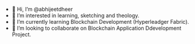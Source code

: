 - 👋 Hi, I’m @abhijeetdheer
- 👀 I’m interested in learning, sketching and theology.
- 🌱 I’m currently learning Blockchain Development (Hyperleadger Fabric).
- 💞️ I’m looking to collaborate on Blockchain Application Ddevelopment Project.


<!---
abhijeetdheer/abhijeetdheer is a ✨ special ✨ repository because its `README.md` (this file) appears on your GitHub profile.
You can click the Preview link to take a look at your changes.
--->
